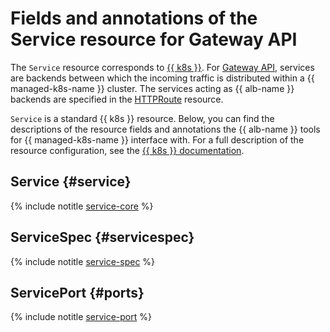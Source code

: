 # Fields and annotations of the Service resource for Gateway API


The `Service` resource corresponds to [{{ k8s }}](../../managed-kubernetes/concepts/index.md#service). For [Gateway API](../tools/k8s-gateway-api/index.md), services are backends between which the incoming traffic is distributed within a {{ managed-k8s-name }} cluster. The services acting as {{ alb-name }} backends are specified in the [HTTPRoute](http-route.md) resource.

`Service` is a standard {{ k8s }} resource. Below, you can find the descriptions of the resource fields and annotations the {{ alb-name }} tools for {{ managed-k8s-name }} interface with. For a full description of the resource configuration, see the [{{ k8s }} documentation](https://kubernetes.io/docs/reference/kubernetes-api/service-resources/service-v1/).

## Service {#service}

{% include notitle [service-core](../../_includes/managed-kubernetes/alb-ref/service-core-for-gateway.md) %}

## ServiceSpec {#servicespec}

{% include notitle [service-spec](../../_includes/managed-kubernetes/alb-ref/service-spec.md) %}

## ServicePort {#ports}

{% include notitle [service-port](../../_includes/managed-kubernetes/alb-ref/service-port.md) %}
